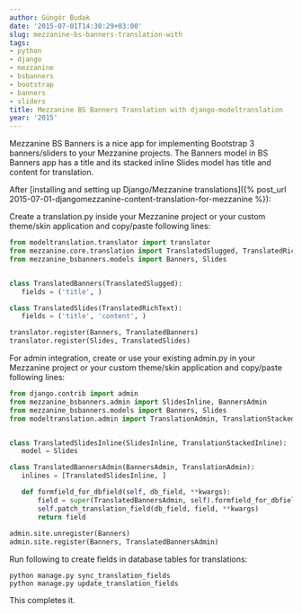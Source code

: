 ```yaml
---
author: Güngör Budak
date: '2015-07-01T14:30:29+03:00'
slug: mezzanine-bs-banners-translation-with
tags:
- python
- django
- mezzanine
- bsbanners
- bootstrap
- banners
- sliders
title: Mezzanine BS Banners Translation with django-modeltranslation
year: '2015'
---
```


Mezzanine BS Banners is a nice app for implementing Bootstrap 3 banners/sliders to your Mezzanine projects. The Banners model in BS Banners app has a title and its stacked inline Slides model has title and content for translation.

After [installing and setting up Django/Mezzanine translations]({% post_url 2015-07-01-djangomezzanine-content-translation-for-mezzanine %}):

Create a translation.py inside your Mezzanine project or your custom theme/skin application and copy/paste following lines:

```python
from modeltranslation.translator import translator
from mezzanine.core.translation import TranslatedSlugged, TranslatedRichText
from mezzanine_bsbanners.models import Banners, Slides


class TranslatedBanners(TranslatedSlugged):
   fields = ('title', )

class TranslatedSlides(TranslatedRichText):
   fields = ('title', 'content', )

translator.register(Banners, TranslatedBanners)
translator.register(Slides, TranslatedSlides)
```

For admin integration, create or use your existing admin.py in your Mezzanine project or your custom theme/skin application and copy/paste following lines:

```python
from django.contrib import admin
from mezzanine_bsbanners.admin import SlidesInline, BannersAdmin
from mezzanine_bsbanners.models import Banners, Slides
from modeltranslation.admin import TranslationAdmin, TranslationStackedInline


class TranslatedSlidesInline(SlidesInline, TranslationStackedInline):
   model = Slides

class TranslatedBannersAdmin(BannersAdmin, TranslationAdmin):
   inlines = [TranslatedSlidesInline, ]

   def formfield_for_dbfield(self, db_field, **kwargs):
       field = super(TranslatedBannersAdmin, self).formfield_for_dbfield(db_field, **kwargs)
       self.patch_translation_field(db_field, field, **kwargs)
       return field
       
admin.site.unregister(Banners)
admin.site.register(Banners, TranslatedBannersAdmin)
```

Run following to create fields in database tables for translations:

    python manage.py sync_translation_fields
    python manage.py update_translation_fields

This completes it.
